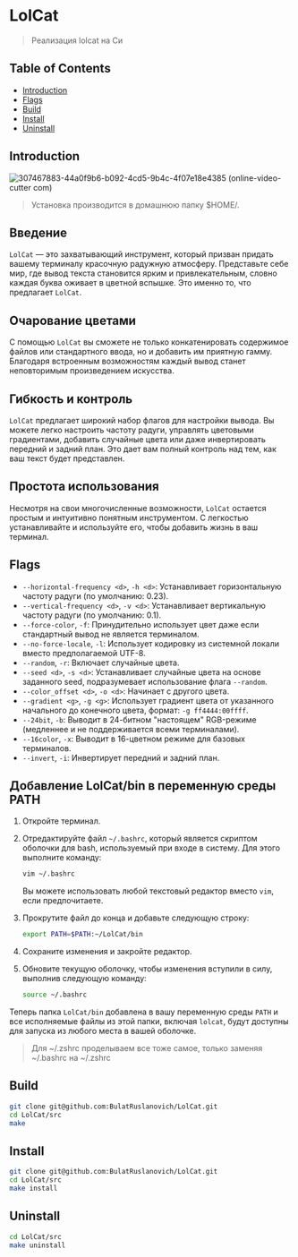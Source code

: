 # LolCat

> Реализация lolcat на Си


## Table of Contents

* [Introduction](#Introduction)
* [Flags](#Flags)
* [Build](#build)
* [Install](#Install)
* [Uninstall](#Uninstall)

## Introduction


![307467883-44a0f9b6-b092-4cd5-9b4c-4f07e18e4385 (online-video-cutter com)](https://github.com/user-attachments/assets/fae8aab9-e6f5-4d89-96e9-9cbcc532ceff)

> Установка производится в домашнюю папку $HOME/.
## Введение

`LolCat` — это захватывающий инструмент, который призван придать вашему терминалу красочную радужную атмосферу. Представьте себе мир, где вывод текста становится ярким и привлекательным, словно каждая буква оживает в цветной вспышке. Это именно то, что предлагает `LolCat`.

## Очарование цветами

С помощью `LolCat` вы сможете не только конкатенировать содержимое файлов или стандартного ввода, но и добавить им приятную гамму. Благодаря встроенным возможностям каждый вывод станет неповторимым произведением искусства.

## Гибкость и контроль

`LolCat` предлагает широкий набор флагов для настройки вывода. Вы можете легко настроить частоту радуги, управлять цветовыми градиентами, добавить случайные цвета или даже инвертировать передний и задний план. Это дает вам полный контроль над тем, как ваш текст будет представлен.

## Простота использования

Несмотря на свои многочисленные возможности, `LolCat` остается простым и интуитивно понятным инструментом. С легкостью устанавливайте и используйте его, чтобы добавить жизнь в ваш терминал.

## Flags
- `--horizontal-frequency <d>`, `-h <d>`: Устанавливает горизонтальную частоту радуги (по умолчанию: 0.23).
- `--vertical-frequency <d>`, `-v <d>`: Устанавливает вертикальную частоту радуги (по умолчанию: 0.1).
- `--force-color`, `-f`: Принудительно использует цвет даже если стандартный вывод не является терминалом.
- `--no-force-locale`, `-l`: Использует кодировку из системной локали вместо предполагаемой UTF-8.
- `--random`, `-r`: Включает случайные цвета.
- `--seed <d>`, `-s <d>`: Устанавливает случайные цвета на основе заданного seed, подразумевает использование флага `--random`.
- `--color_offset <d>`, `-o <d>`: Начинает с другого цвета.
- `--gradient <g>`, `-g <g>`: Использует градиент цвета от указанного начального до конечного цвета, формат: `-g ff4444:00ffff`.
- `--24bit`, `-b`: Выводит в 24-битном "настоящем" RGB-режиме (медленнее и не поддерживается всеми терминалами).
- `--16color`, `-x`: Выводит в 16-цветном режиме для базовых терминалов.
- `--invert`, `-i`: Инвертирует передний и задний план.

## Добавление LolCat/bin в переменную среды PATH

1. Откройте терминал.
2. Отредактируйте файл `~/.bashrc`, который является скриптом оболочки для bash, используемый при входе в систему. Для этого выполните команду:
    ```bash
    vim ~/.bashrc
    ```
   Вы можете использовать любой текстовый редактор вместо `vim`, если предпочитаете.
3. Прокрутите файл до конца и добавьте следующую строку:

    ```bash
    export PATH=$PATH:~/LolCat/bin
    ```
4. Сохраните изменения и закройте редактор.

5. Обновите текущую оболочку, чтобы изменения вступили в силу, выполнив следующую команду:

    ```bash
    source ~/.bashrc
    ```

Теперь папка `LolCat/bin` добавлена в вашу переменную среды `PATH` и все исполняемые файлы из этой папки, включая `lolcat`, будут доступны для запуска из любого места в вашей оболочке.
> Для ~/.zshrc проделываем все тоже самое, только заменяя ~/.bashrc на ~/.zshrc


## Build
```bash
git clone git@github.com:BulatRuslanovich/LolCat.git
cd LolCat/src
make
```

## Install
```bash
git clone git@github.com:BulatRuslanovich/LolCat.git
cd LolCat/src
make install
```

## Uninstall
```bash
cd LolCat/src
make uninstall
```

